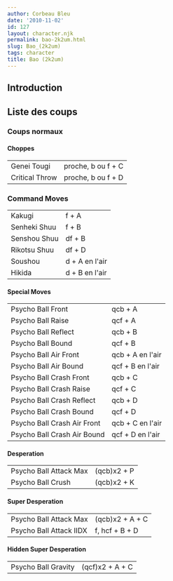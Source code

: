 ```yaml
---
author: Corbeau Bleu
date: '2010-11-02'
id: 127
layout: character.njk
permalink: bao-2k2um.html
slug: Bao_(2k2um)
tags: character
title: Bao (2k2um)
---
```


## Introduction

## Liste des coups

### Coups normaux

#### Choppes

|                |                    |
|----------------|--------------------|
| Genei Tougi    | proche, b ou f + C |
| Critical Throw | proche, b ou f + D |

### Command Moves

|              |                |
|--------------|----------------|
| Kakugi       | f + A          |
| Senheki Shuu | f + B          |
| Senshou Shuu | df + B         |
| Rikotsu Shuu | df + D         |
| Soushou      | d + A en l'air |
| Hikida       | d + B en l'air |

#### Special Moves

|                             |                  |
|-----------------------------|------------------|
| Psycho Ball Front           | qcb + A          |
| Psycho Ball Raise           | qcf + A          |
| Psycho Ball Reflect         | qcb + B          |
| Psycho Ball Bound           | qcf + B          |
| Psycho Ball Air Front       | qcb + A en l'air |
| Psycho Ball Air Bound       | qcf + B en l'air |
| Psycho Ball Crash Front     | qcb + C          |
| Psycho Ball Crash Raise     | qcf + C          |
| Psycho Ball Crash Reflect   | qcb + D          |
| Psycho Ball Crash Bound     | qcf + D          |
| Psycho Ball Crash Air Front | qcb + C en l'air |
| Psycho Ball Crash Air Bound | qcf + D en l'air |

#### Desperation

|                        |             |
|------------------------|-------------|
| Psycho Ball Attack Max | (qcb)x2 + P |
| Psycho Ball Crush      | (qcb)x2 + K |

#### Super Desperation

|                         |                 |
|-------------------------|-----------------|
| Psycho Ball Attack Max  | (qcb)x2 + A + C |
| Psycho Ball Attack IIDX | f, hcf + B + D  |

#### Hidden Super Desperation

|                     |                 |
|---------------------|-----------------|
| Psycho Ball Gravity | (qcf)x2 + A + C |
